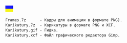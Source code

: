 
![](https://github.com/drilnet/vector-06c-spr2bmp/blob/master/UA.png)

    Frames.7z      - Кадры для анимации в формате PNG).
    Karikatury.7z  - Карикатуры в формате PNG и XCF.
    Karikatury.gif - Гифка.
    Karikatury.xcf - Файл графического редактора Gimp.
